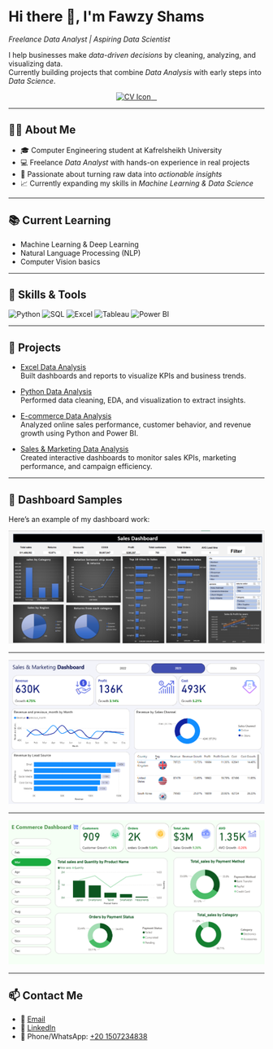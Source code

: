 # Hi there 👋, I'm Fawzy Shams  

*Freelance Data Analyst | Aspiring Data Scientist*  

I help businesses make *data-driven decisions* by cleaning, analyzing, and visualizing data.  
Currently building projects that combine *Data Analysis* with early steps into *Data Science*.  
<p align="center">
  <a href="https://raw.githubusercontent.com/fawzyshams/fawzyshams/main/Fawzy_Mohamed_CV.pdf" target="_blank">
    <img src="https://img.icons8.com/fluency/96/resume.png" alt="CV Icon" width="80"/>
  </a>
</p>

---

## 👨‍💻 About Me
- 🎓 Computer Engineering student at Kafrelsheikh University  
- 💻 Freelance *Data Analyst* with hands-on experience in real projects  
- 🚀 Passionate about turning raw data into *actionable insights*  
- 📈 Currently expanding my skills in *Machine Learning & Data Science*  

---

## 📚 Current Learning
- Machine Learning & Deep Learning  
- Natural Language Processing (NLP)  
- Computer Vision basics  

---

## 🔧 Skills & Tools
![Python](https://img.shields.io/badge/-Python-3670A0?style=flat-square&logo=python&logoColor=FFE873)
![SQL](https://img.shields.io/badge/-SQL-4479A1?style=flat-square&logo=mysql&logoColor=white)
![Excel](https://img.shields.io/badge/-Excel-217346?style=flat-square&logo=microsoft-excel&logoColor=white)
![Tableau](https://img.shields.io/badge/-Tableau-E97627?style=flat-square&logo=tableau&logoColor=white)
![Power BI](https://img.shields.io/badge/-PowerBI-F2C811?style=flat-square&logo=power-bi&logoColor=black)

---

## 🚀 Projects
- [Excel Data Analysis](https://github.com/fawzyshams/excel-data-analysis)  
  Built dashboards and reports to visualize KPIs and business trends.  

- [Python Data Analysis](https://github.com/fawzyshams/Python-data-analysis)  
  Performed data cleaning, EDA, and visualization to extract insights.
 
- [E-commerce Data Analysis](https://github.com/fawzyshams/e-commerce-data-analysis)  
  Analyzed online sales performance, customer behavior, and revenue growth using Python and Power BI.  

- [Sales & Marketing Data Analysis](https://github.com/fawzyshams/sales-marketing-data-analysis)  
  Created interactive dashboards to monitor sales KPIs, marketing performance, and campaign efficiency.

---

## 📸 Dashboard Samples
Here’s an example of my dashboard work:  

![Dashboard](https://raw.githubusercontent.com/fawzyshams/Excel-data-analysis/main/dashboard.png)

---
![Sales Dashboard](https://raw.githubusercontent.com/fawzyshams/sales-marketing-data-analysis/main/sales%20%26%20marketing%20data%20analysis/sales%20dashboard.png)

---
![E-commerce Analysis](https://raw.githubusercontent.com/fawzyshams/e-commerce-data-analysis/main/e%20commerce%20data%20analysis/E%20commerce.png)


---

## 📫 Contact Me
- 📧 [Email](mailto:fawzyshams009@gmail.com)  
- 💼 [LinkedIn](https://www.linkedin.com/in/fawzy-shams-567a57357)  
- 📱 Phone/WhatsApp: ‪[+20 1507234838‬](tel:‪+201507234838‬)
